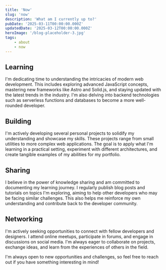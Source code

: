 ```yaml
---
title: 'Now'
slug: 'now'
description: 'What am I currently up to?'
pubDate: '2025-03-11T00:00:00.000Z'
updatedDate: '2025-03-12T00:00:00.000Z'
heroImage: '/blog-placeholder-3.jpg'
tags:
    - about
    - now
---
```


## Learning

I'm dedicating time to understanding the intricacies of modern web development. This includes exploring advanced JavaScript concepts, mastering new frameworks like Astro and Solid.js, and staying updated with the latest trends in the industry. I'm also delving into backend technologies such as serverless functions and databases to become a more well-rounded developer.

## Building

I'm actively developing several personal projects to solidify my understanding and showcase my skills. These projects range from small utilities to more complex web applications. The goal is to apply what I'm learning in a practical setting, experiment with different architectures, and create tangible examples of my abilities for my portfolio.

## Sharing

I believe in the power of knowledge sharing and am committed to documenting my learning journey. I regularly publish blog posts and tutorials on topics I'm exploring, aiming to help other developers who may be facing similar challenges. This also helps me reinforce my own understanding and contribute back to the developer community.

## Networking

I'm actively seeking opportunities to connect with fellow developers and designers. I attend online meetups, participate in forums, and engage in discussions on social media. I'm always eager to collaborate on projects, exchange ideas, and learn from the experiences of others in the field.

I'm always open to new opportunities and challenges, so feel free to reach out if you have something interesting in mind!
